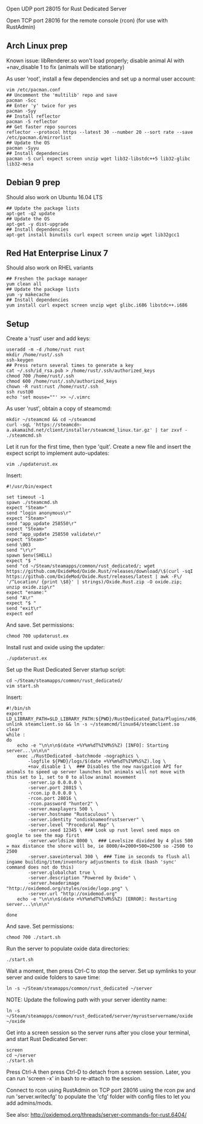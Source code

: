 Open UDP port 28015 for Rust Dedicated Server

Open TCP port 28016 for the remote console (rcon) (for use with RustAdmin)

## Arch Linux prep

Known issue:  libRenderer.so won't load properly; disable animal AI with +nav_disable 1 to fix (animals will be stationary)

As user 'root', install a few dependencies and set up a normal user account:
  
```
vim /etc/pacman.conf
## Uncomment the 'multilib' repo and save
pacman -Scc
## Enter 'y' twice for yes
pacman -Syy
## Install reflector
pacman -S reflector
## Get faster repo sources
reflector --protocol https --latest 30 --number 20 --sort rate --save /etc/pacman.d/mirrorlist
## Update the OS
pacman -Syyu
## Install dependencies
pacman -S curl expect screen unzip wget lib32-libstdc++5 lib32-glibc lib32-mesa
```

## Debian 9 prep

Should also work on Ubuntu 16.04 LTS

```
## Update the package lists
apt-get -q2 update
## Update the OS
apt-get -y dist-upgrade
## Install dependencies
apt-get install binutils curl expect screen unzip wget lib32gcc1
```

## Red Hat Enterprise Linux 7

Should also work on RHEL variants

```
## Freshen the package manager
yum clean all
## Update the package lists
yum -y makecache
## Install dependencies
yum install curl expect screen unzip wget glibc.i686 libstdc++.i686
```

## Setup

Create a 'rust' user and add keys:

```
useradd -m -d /home/rust rust
mkdir /home/rust/.ssh
ssh-keygen
## Press return several times to generate a key
cat ~/.ssh/id_rsa.pub > /home/rust/.ssh/authorized_keys
chmod 700 /home/rust/.ssh
chmod 600 /home/rust/.ssh/authorized_keys
chown -R rust:rust /home/rust/.ssh
ssh rust@0
echo 'set mouse=""' >> ~/.vimrc
```

As user 'rust', obtain a copy of steamcmd:

```
mkdir ~/steamcmd && cd ~/steamcmd
curl -sqL 'https://steamcdn-a.akamaihd.net/client/installer/steamcmd_linux.tar.gz' | tar zxvf -
./steamcmd.sh
```

Let it run for the first time, then type 'quit'.  Create a new file and insert the expect script to implement auto-updates:

```
vim ./updaterust.ex
```
  
Insert:
  
```
#!/usr/bin/expect

set timeout -1
spawn ./steamcmd.sh
expect "Steam>"
send "login anonymous\r"
expect "Steam>"
send "app_update 258550\r"
expect "Steam>"
send "app_update 258550 validate\r"
expect "Steam>"
send \003
send "\r\r"
spawn $env(SHELL)
expect "$ "
send "cd ~/Steam/steamapps/common/rust_dedicated/; wget https://github.com/OxideMod/Oxide.Rust/releases/download/\$(curl -sqI https://github.com/OxideMod/Oxide.Rust/releases/latest | awk -F\/ '/^Location/ {print \$8}' | strings)/Oxide.Rust.zip -O oxide.zip; unzip oxide.zip\r"
expect "ename:"
send "A\r"
expect "$ "
send "exit\r"
expect eof
```
  
And save.  Set permissions:
  
```
chmod 700 updaterust.ex
```
  
Install rust and oxide using the updater:  
  
```
./updaterust.ex
```
  
Set up the Rust Dedicated Server startup script:  
  
```
cd ~/Steam/steamapps/common/rust_dedicated/
vim start.sh
```
  
Insert:
  
```
#!/bin/sh
export LD_LIBRARY_PATH=$LD_LIBRARY_PATH:${PWD}/RustDedicated_Data/Plugins/x86_64
unlink steamclient.so && ln -s ~/steamcmd/linux64/steamclient.so
clear
while :
do
    echo -e "\n\n\n$(date +%Y%m%dT%I%M%S%Z) [INFO]: Starting server...\n\n\n"
    exec ./RustDedicated -batchmode -nographics \
        -logfile ${PWD}/logs/$(date +%Y%m%dT%I%M%S%Z).log \
        +nav_disable 1 \  ### Disables the new navigation API for animals to speed up server launches but animals will not move with this set to 1, set to 0 to allow animal movement
        -server.ip 0.0.0.0 \
        -server.port 28015 \
        -rcon.ip 0.0.0.0 \
        -rcon.port 28016 \
        -rcon.password "hunter2" \
        -server.maxplayers 500 \
        -server.hostname "Rustaculous" \
        -server.identity "ondisknameofrustserver" \
        -server.level "Procedural Map" \
        -server.seed 12345 \ ### Look up rust level seed maps on google to see the map first
        -server.worldsize 8000 \  ### Levelsize divided by 4 plus 500 = max distance the shore will be, ie 8000/4=2000+500=2500 so -2500 to 2500
        -server.saveinterval 300 \  ### Time in seconds to flush all ingame building/item/inventory adjustments to disk (bash 'sync' command does not do this)
        -server.globalchat true \
        -server.description "Powered by Oxide" \
        -server.headerimage "http://oxidemod.org/styles/oxide/logo.png" \
        -server.url "http://oxidemod.org"
    echo -e "\n\n\n$(date +%Y%m%dT%I%M%S%Z) [ERROR]: Restarting server...\n\n\n"

done
```
  
And save. Set permissions:
  
```
chmod 700 ./start.sh
```
  
Run the server to populate oxide data directories:
  
```
./start.sh
```
  
Wait a moment, then press Ctrl-C to stop the server.  Set up symlinks to your server and oxide folders to save time:
  
```
ln -s ~/Steam/steamapps/common/rust_dedicated ~/server  
```

NOTE: Update the following path with your server identity name:

```
ln -s ~/Steam/steamapps/common/rust_dedicated/server/myrustservername/oxide ~/oxide  
```

Get into a screen session so the server runs after you close your terminal, and start Rust Dedicated Server:

```
screen
cd ~/server
./start.sh
```
  
Press Ctrl-A then press Ctrl-D to detach from a screen session.  Later, you can run 'screen -x' in bash to re-attach to the session.

Connect to rcon using RustAdmin on TCP port 28016 using the rcon pw and run 'server.writecfg' to populate the 'cfg' folder with config files to let you add admins/mods.

See also: http://oxidemod.org/threads/server-commands-for-rust.6404/
